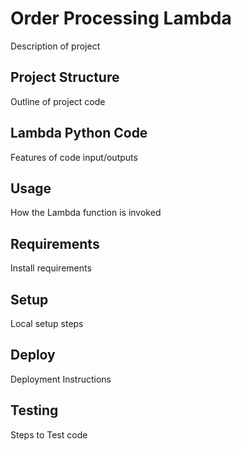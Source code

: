 # Order Processing Lambda
Description of project

## Project Structure
Outline of project code

## Lambda Python Code
Features of code input/outputs

## Usage
How the Lambda function is invoked

## Requirements
Install requirements

## Setup
Local setup steps

## Deploy
Deployment Instructions

## Testing
Steps to Test code
